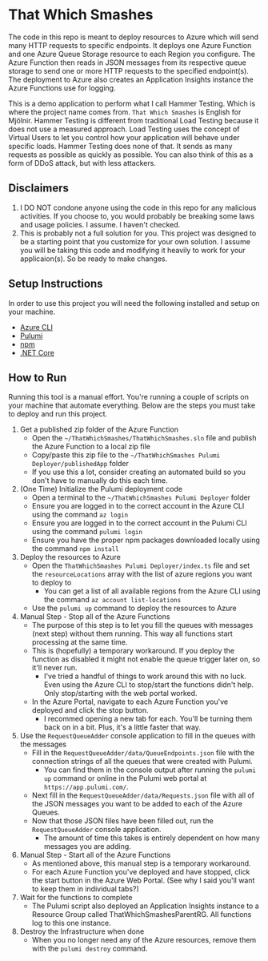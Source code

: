 # That Which Smashes

The code in this repo is meant to deploy resources to Azure which will send many HTTP requests to specific endpoints. It deploys one Azure Function and one Azure Queue Storage resource to each Region you configure. The Azure Function then reads in JSON messages from its respective queue storage to send one or more HTTP requests to the specified endpoint(s). The deployment to Azure also creates an Application Insights instance the Azure Functions use for logging.

This is a demo application to perform what I call Hammer Testing. Which is where the project name comes from. `That Which Smashes` is English for Mjölnir. Hammer Testing is different from traditional Load Testing because it does not use a measured approach. Load Testing uses the concept of Virtual Users to let you control how your application will behave under specific loads. Hammer Testing does none of that. It sends as many requests as possible as quickly as possible. You can also think of this as a form of DDoS attack, but with less attackers.

## Disclaimers

1. I DO NOT condone anyone using the code in this repo for any malicious activities. If you choose to, you would probably be breaking some laws and usage policies. I assume. I haven't checked.
1. This is probably not a full solution for you. This project was designed to be a starting point that you customize for your own solution. I assume you will be taking this code and modifying it heavily to work for your applicaion(s). So be ready to make changes.

## Setup Instructions

In order to use this project you will need the following installed and setup on your machine.

- [Azure CLI](https://docs.microsoft.com/en-us/cli/azure/install-azure-cli?view=azure-cli-latest)
- [Pulumi](https://pulumi.io/)
- [npm](https://www.npmjs.com/get-npm)
- [.NET Core](https://dotnet.microsoft.com/download)

## How to Run

Running this tool is a manual effort. You're running a couple of scripts on your machine that automate everything. Below are the steps you must take to deploy and run this project.

1. Get a published zip folder of the Azure Function
    - Open the `~/ThatWhichSmashes/ThatWhichSmashes.sln` file and publish the Azure Function to a local zip file
    - Copy/paste this zip file to the `~/ThatWhichSmashes Pulumi Deployer/publishedApp` folder
    - If you use this a lot, consider creating an automated build so you don't have to manually do this each time.
1. (One Time) Initialize the Pulumi deployment code
    - Open a terminal to the `~/ThatWhichSmashes Pulumi Deployer` folder
    - Ensure you are logged in to the correct account in the Azure CLI  using the command `az login`
    - Ensure you are logged in to the correct account in the Pulumi CLI using the command `pulumi login`
    - Ensure you have the proper npm packages downloaded locally using the command `npm install`
1. Deploy the resources to Azure
    - Open the `ThatWhichSmashes Pulumi Deployer/index.ts` file and set the `resourceLocations` array with the list of azure regions you want to deploy to
        - You can get a list of all available regions from the Azure CLI using the command `az account list-locations`
    - Use the `pulumi up` command to deploy the resources to Azure
1. Manual Step - Stop all of the Azure Functions
    - The purpose of this step is to let you fill the queues with messages (next step) without them running. This way all functions start processing at the same time.
    - This is (hopefully) a temporary workaround. If you deploy the function as disabled it might not enable the queue trigger later on, so it'll never run.
        - I've tried a handful of things to work around this with no luck. Even using the Azure CLI to stop/start the functions didn't help. Only stop/starting with the web portal worked.
    - In the Azure Portal, navigate to each Azure Function you've deployed and click the stop button.
        - I recommed opening a new tab for each. You'll be turning them back on in a bit. Plus, it's a little faster that way.
1. Use the `RequestQueueAdder` console application to fill in the queues with the messages
    - Fill in the `RequestQueueAdder/data/QueueEndpoints.json` file with the connection strings of all the queues that were created with Pulumi.
        - You can find them in the console output after running the `pulumi up` command or online in the Pulumi web portal at `https://app.pulumi.com/`.
    - Next fill in the `RequestQueueAdder/data/Requests.json` file with all of the JSON messages you want to be added to each of the Azure Queues.
    - Now that those JSON files have been filled out, run the `RequestQueueAdder` console application.
        - The amount of time this takes is entirely dependent on how many messages you are adding.
1. Manual Step - Start all of the Azure Functions
    - As mentioned above, this manual step is a temporary workaround.
    - For each Azure Function you've deployed and have stopped, click the start button in the Azure Web Portal. (See why I said you'll want to keep them in individual tabs?)
1. Wait for the functions to complete
    - The Pulumi script also deployed an Application Insights instance to a Resource Group called ThatWhichSmashesParentRG. All functions log to this one instance.
1. Destroy the Infrastructure when done
    - When you no longer need any of the Azure resources, remove them with the `pulumi destroy` command.
